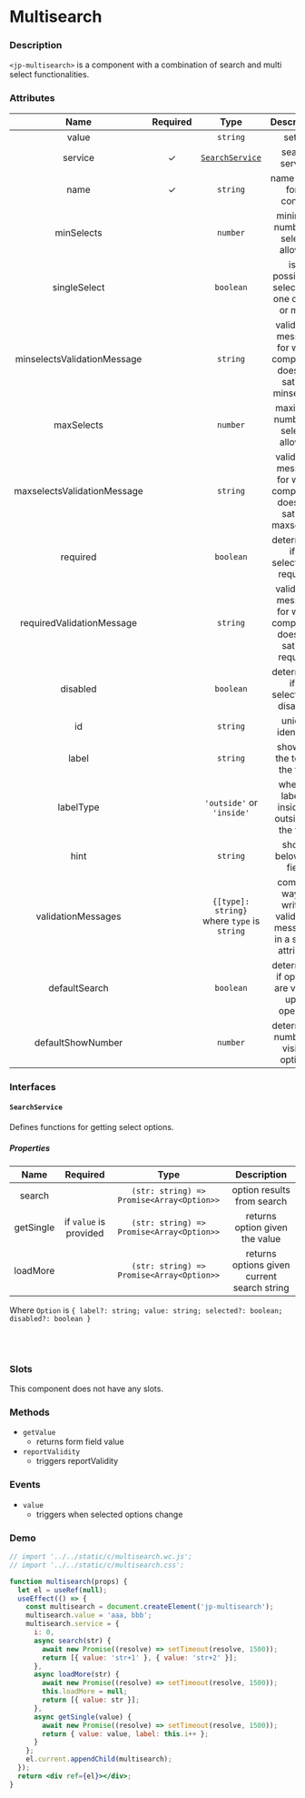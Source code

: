 <!-- import '../../static/c/multisearch.wc.js';
import '../../static/c/multisearch.css'; -->

# Multisearch

### Description

`<jp-multisearch>` is a component with a combination of search and multi select functionalities.

### Attributes

|            Name             | Required |                    Type                     |                            Description                            |
| :-------------------------: | :------: | :-----------------------------------------: | :---------------------------------------------------------------: |
|            value            |          |                  `string`                   |                              setter                               |
|           service           |    ✓     |      [`SearchService`](#searchservice)      |                          search service                           |
|            name             |    ✓     |                  `string`                   |                     name of the form control                      |
|         minSelects          |          |                  `number`                   |                 minimum number of selects allowed                 |
|        singleSelect         |          |                  `boolean`                  |         is it possible to select only one option or more          |
| minselectsValidationMessage |          |                  `string`                   | validation message for when component does not satisfy minselects |
|         maxSelects          |          |                  `number`                   |                 maximum number of selects allowed                 |
| maxselectsValidationMessage |          |                  `string`                   | validation message for when component does not satisfy maxselects |
|          required           |          |                  `boolean`                  |               determines if a selection is required               |
|  requiredValidationMessage  |          |                  `string`                   |  validation message for when component does not satisfy required  |
|          disabled           |          |                  `boolean`                  |               determines if a selection is disabled               |
|             id              |          |                  `string`                   |                         unique identifier                         |
|            label            |          |                  `string`                   |                   shows at the top of the field                   |
|          labelType          |          |          `'outside'` or `'inside'`          |          whether label is inside or outside of the field          |
|            hint             |          |                  `string`                   |                       shows below the field                       |
|     validationMessages      |          | `{[type]: string}` where `type` is `string` | compact way of writing validation messages in a single attribute  |
|        defaultSearch        |          |                  `boolean`                  |          determines if options are visible upon opening           |
|      defaultShowNumber      |          |                  `number`                   |                determines number of visible options               |

### Interfaces

#### `SearchService`

Defines functions for getting select options.

##### Properties

| **Name**  |      **Required**      |                 **Type**                  |               **Description**               |
| :-------: | :--------------------: | :---------------------------------------: | :-----------------------------------------: |
|  search   |                        | `(str: string) => Promise<Array<Option>>` |         option results from search          |
| getSingle | if `value` is provided | `(str: string) => Promise<Array<Option>>` |       returns option given the value        |
| loadMore  |                        | `(str: string) => Promise<Array<Option>>` | returns options given current search string |

Where `Option` is `{ label?: string; value: string; selected?: boolean; disabled?: boolean }`

<br></br>

### Slots

This component does not have any slots.

### Methods

- `getValue`
  - returns form field value
- `reportValidity`
  - triggers reportValidity

### Events

- `value`
  - triggers when selected options change

### Demo

```jsx live
// import '../../static/c/multisearch.wc.js';
// import '../../static/c/multisearch.css';

function multisearch(props) {
  let el = useRef(null);
  useEffect(() => {
    const multisearch = document.createElement('jp-multisearch');
    multisearch.value = 'aaa, bbb';
    multisearch.service = {
      i: 0,
      async search(str) {
        await new Promise((resolve) => setTimeout(resolve, 1500));
        return [{ value: 'str+1' }, { value: 'str+2' }];
      },
      async loadMore(str) {
        await new Promise((resolve) => setTimeout(resolve, 1500));
        this.loadMore = null;
        return [{ value: str }];
      },
      async getSingle(value) {
        await new Promise((resolve) => setTimeout(resolve, 1500));
        return { value: value, label: this.i++ };
      }
    };
    el.current.appendChild(multisearch);
  });
  return <div ref={el}></div>;
}
```

